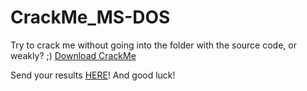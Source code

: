 # CrackMe_MS-DOS
Try to crack me without going into the folder with the source code, or weakly? ;) [Download CrackMe](https://github.com/nn653/CrackMe_MS-DOS/blob/main/CRACKME.EXE)

Send your results [HERE](https://github.com/nn653/CrackMe_MS-DOS/issues/1)! And good luck! 
